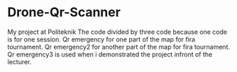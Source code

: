 # Drone-Qr-Scanner
My project at Politeknik
The code divided by three code because one code is for one session.
Qr emergency for one part of the map for fira tournament.
Qr emergency2 for another part of the map for fira tournament.
Qr emergency3 is used when i demonstrated the project infront of the lecturer.
